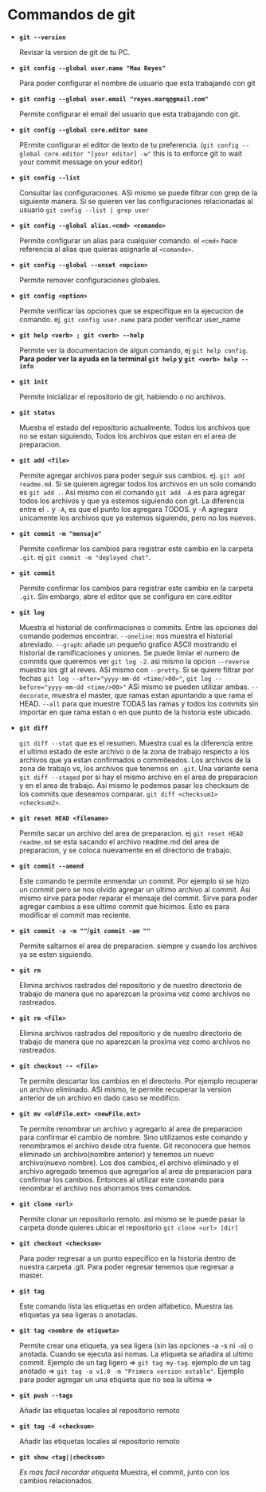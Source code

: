 # Commandos de git

* **`git --version`**

  Revisar la version de git de tu PC.

* **`git config --global user.name "Mau Reyes"`**

  Para poder configurar el nombre de usuario que esta trabajando con git

* **`git config --global user.email "reyes.marq@gmail.com"`**

  Permite configurar el email del usuario que esta trabajando con git.

* **`git config --global core.editor nano`**

  PErmite configurar el editor de texto de tu preferencia. (`git config --global core.editor "[your editor] -w"` this is to enforce git to wait your commit message on your editor)

* **`git config --list`**

  Consultar las configuraciones. ASi mismo se puede filtrar con grep de la siguiente manera. Si se quieren ver las configuraciones relacionadas al usuario `git config --list | grep user`

* **`git config --global alias.<cmd> <comando>`**

  Permite configurar un alias para cualquier comando. el `<cmd>` hace referencia al alias que quieras asignarle al `<comando>`.

* **`git config --global --unset <opcion>`**

  Permite remover configuraciones globales.

* **`git config <option>`**

  Permite verificar las opciones que se especifique en la ejecucion de comando. ej. `git config user.name` para poder verificar user_name

* **`git help <verb> ; git <verb> --help`**

  Permite ver la documentacion de algun comando, ej `git help config`. **Para poder ver la ayuda en la terminal `git help` y `git <verb> help --info`**

* **`git init`**

  Permite inicializar el repositorio de git, habiendo o no archivos.

* **`git status`**

  Muestra el estado del repositorio actualmente. Todos los archivos que no se estan siguiendo, Todos los archivos que estan en el area de preparacion.

* **`git add <file>`**

  Permite agregar archivos para poder seguir sus cambios. ej. `git add readme.md`. Si se quieren agregar todos los archivos en un solo comando es `git add .`. Asi mismo con el comando `git add -A` es para agregar todos los archivos y que ya estemos siguiendo con git. La diferencia entre el `.` y `-A`, es que el punto los agregara TODOS. y -A agregara unicamente los archivos que ya estemos siguiendo, pero no los nuevos.

* **`git commit -m "mensaje"`**

  Permite confirmar los cambios para registrar este cambio en la carpeta `.git`. ej `git commit -m "deployed chat"`.

* **`git commit`**

  Permite confirmar los cambios para registrar este cambio en la carpeta `.git`. Sin embargo, abre el editor que se configuro en core.editor

* **`git log`**

  Muestra el historial de confirmaciones o commits. Entre las opciones del comando podemos encontrar. `--oneline`: nos muestra el historial abreviado. `--graph`: añade un pequeño grafico ASCII mostrando el historial de ramificaciones y uniones. Se puede limiar el numero de commits que queremos ver `git log -2`. asi mismo la opcion `--reverse` muestra los git al reves. ASi mismo con `--pretty`. Si se quiere filtrar por fechas `git log --after="yyyy-mm-dd <time/>00>"`, `git log --before="yyyy-mm-dd <time/>00>"` ASi mismo se pueden utilizar ambas. `--decorate`, muestra el master, que ramas estan apuntando a que rama el HEAD. `--all` para que muestre TODAS las ramas y todos los commits sin importar en que rama estan o en que punto de la historia este ubicado. 

* **`git diff`**

  `git diff --stat` que es el resumen.   Muestra cual es la diferencia entre el ultimo estado de este archivo o de la zona de trabajo respecto a los archivos que ya estan confirmados o commiteados. Los archivos de la zona de trabajo vs, los archivos que tenemos en `.git`. Una variante seria `git diff --staged` por si hay el mismo archivo en el area de preparacion y en el area de trabajo. Asi mismo le podemos pasar los checksum de los commits que deseamos comparar. `git diff <checksum1> <checksum2>`. 

* **`git reset HEAD <filename>`**

  Permite sacar un archivo del area de preparacion. ej `git reset HEAD readme.md` se esta sacando el archivo readme.md del area de preparacion, y se coloca nuevamente en el directorio de trabajo.

* **`git commit --amend`**

  Este comando te permite enmendar un commit. Por ejemplo si se hizo un commit pero se nos olvido agregar un ultimo archivo al commit. Asi mismo sirve para poder reparar el mensaje del commit. Sirve para poder agregar cambios a ese ultimo commit que hicimos. Esto es para modificar el commit mas reciente.

* **`git commit -a -m ""`**/**`git commit -am ""`**

  Permite saltarnos el area de preparacion. siempre y cuando los archivos ya se esten siguiendo.

* **`git rm`**

  Elimina archivos rastrados del repositorio y de nuestro directorio de trabajo de manera que no aparezcan la proxima vez como archivos no rastreados.

* **`git rm <file>`**

  Elimina archivos rastrados del repositorio y de nuestro directorio de trabajo de manera que no aparezcan la proxima vez como archivos no rastreados.

* **`git checkout -- <file>`**

  Te permite descartar los cambios en el directorio. Por ejemplo recuperar un archivo eliminado. ASi mismo, te permite recuperar la version anterior de un archivo en dado caso se modifico.

* **`git mv <oldFile.ext> <newFile.ext>`**

  Te permite renombrar un archivo y agregarlo al area de preparacion para confirmar el cambio de nombre. Sino utilizamos este comando y renombramos el archivo desde otra fuente. Git reconocera que hemos eliminado un archivo(nombre anterior) y tenemos un nuevo archivo(nuevo nombre). Los dos cambios, el archivo eliminado y el archivo agregado tenemos que agregarlos al area de preparacion para confirmar los cambios. Entonces al utilizar este comando para renombrar el archivo nos ahorramos tres comandos. 

* **`git clone <url>`**

  Permite clonar un repositorio remoto. asi mismo se le puede pasar la carpeta donde quieres ubicar el repositorio `git clone <url> [dir]`

* **`git checkout <checksum>`**

  Para poder regresar a un punto especifico en la historia dentro de nuestra carpeta .git. Para poder regresar tenemos que regresar a master.

* **`git tag`**

  Este comando lista las etiquetas en orden alfabetico. Muestra las etiquetas ya sea ligeras o anotadas.

* **`git tag <nombre de etiqueta>`**

  Permite crear una etiqueta, ya sea ligera (sin las opciones -a -s ni `-m`) o anotada. Cuando se ejecuta asi nomas. La etiqueta se añadira al ultimo commit. Ejemplo de un tag ligero => `git tag my-tag`. ejemplo de un tag anotado => `git tag -a v1.0 -m "Primera version estable"`. Ejemplo para poder agregar un una etiqueta que no sea la ultima =>  

* **`git push --tags`**

  Añadir las etiquetas locales al repositorio remoto

* **`git tag -d <checksum>`**

  Añadir las etiquetas locales al repositorio remoto

* **`git show <tag||checksum>`**

  *Es mas facil recordar etiqueta* Muestra, el commit, junto con los cambios relacionados. 